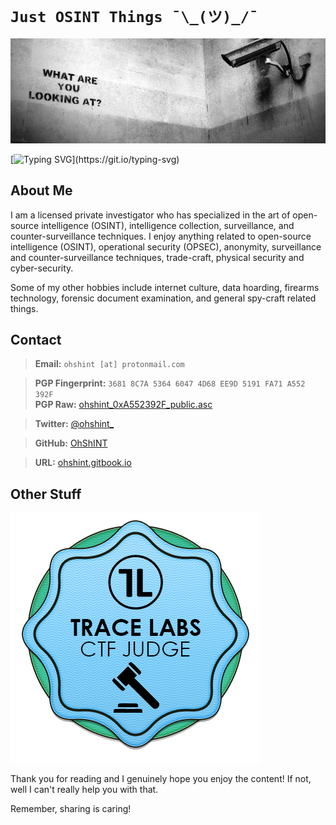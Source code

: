 # **`Just OSINT Things ¯\_(ツ)_/¯`**

<img src="https://github.com/OhShINT/OhShINT/blob/main/What-Are-You-Looking-At_ohshint.jpg"/>

[![Typing SVG](https://readme-typing-svg.herokuapp.com?duration=6000&lines=HELLO+FRIENDS%2C+WELCOME+TO+MY+GITHUB.;LET'S+GET+SOME+OSINT+GOING+ON+HERE.)](https://git.io/typing-svg)

## **About Me**

I am a licensed private investigator who has specialized in the art of open-source intelligence (OSINT), intelligence collection, surveillance, and counter-surveillance techniques. 
I enjoy anything related to open-source intelligence (OSINT), operational security (OPSEC), anonymity, surveillance and counter-surveillance techniques, trade-craft, physical security and cyber-security. 

Some of my other hobbies include internet culture, data hoarding, firearms technology, forensic document examination, and general spy-craft related things. 


## **Contact**

> **Email:** `ohshint [at] protonmail.com`

> **PGP Fingerprint:** `3681 8C7A 5364 6047 4D68 EE9D 5191 FA71 A552 392F`   
> **PGP Raw:** [ohshint_0xA552392F_public.asc](https://raw.githubusercontent.com/OhShINT/ohshint.gitbook.io/main/Contact/ohshint_0xA552392F_public.asc)

> **Twitter:** [@ohshint_](https://twitter.com/ohshint_)

> **GitHub:** [OhShINT](https://github.com/ohshint) 

> **URL:** [ohshint.gitbook.io](https://ohshint.gitbook.io/oh-shint-its-a-blog/)


## **Other Stuff**

<img src="https://github.com/OhShINT/OhShINT/blob/main/Trace-Labs-Judge-Badge-Global-OSINT-Search-Party-CTF-2022-04-04_ohshint.png"/>



Thank you for reading and I genuinely hope you enjoy the content! If not, well I can't really help you with that.

Remember, sharing is caring!
